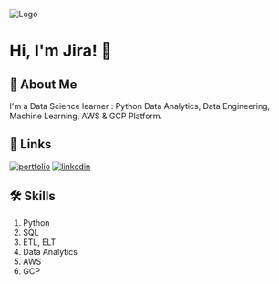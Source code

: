 ![Logo](https://github-readme-stats.vercel.app/api?username=Jira-saki&&show_icons=true&title_color=ffffff&icon_color=bb2acf&text_color=daf7dc&bg_color=151515)

# Hi, I'm Jira! 👋


## 🚀 About Me
I'm a Data Science learner : Python Data Analytics, Data Engineering, Machine Learning, AWS & GCP Platform. 


## 🔗 Links
[![portfolio](https://img.shields.io/badge/my_portfolio-000?style=for-the-badge&logo=ko-fi&logoColor=white)](https://github.com/Jira-saki/)
[![linkedin](https://img.shields.io/badge/linkedin-0A66C2?style=for-the-badge&logo=linkedin&logoColor=white)](https://www.linkedin.com/in/jirasak-pakdeeto-900665214/)


## 🛠 Skills
1. Python
2. SQL
3. ETL, ELT
4. Data Analytics
5. AWS
6. GCP




